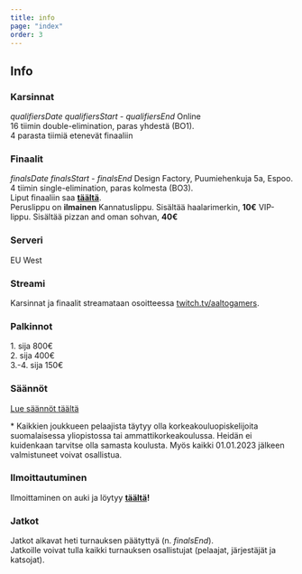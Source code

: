 ```yaml
---
title: info
page: "index"
order: 3
---
```


## Info

### Karsinnat

$qualifiersDate$ $qualifiersStart$ - $qualifiersEnd$ Online  
16 tiimin double-elimination, paras yhdestä (BO1).  
4 parasta tiimiä etenevät finaaliin

### Finaalit

$finalsDate$ $finalsStart$ - $finalsEnd$ Design Factory, Puumiehenkuja 5a, Espoo.  
4 tiimin single-elimination, paras kolmesta (BO3).  
Liput finaaliin saa **[täältä](https://kide.app/events/52662ade-10d0-4863-af06-578036125f7b)**.  
<lx>Peruslippu on **ilmainen**</lx>
<lx>Kannatuslippu. Sisältää haalarimerkin, **10€**</lx>
<lx>VIP-lippu. Sisältää pizzan and oman sohvan, **40€**</lx>


### Serveri

EU West

### Streami

Karsinnat ja finaalit streamataan osoitteessa [twitch.tv/aaltogamers](https://twitch.tv/aaltogamers).

### Palkinnot

1\. sija 800€  
2\. sija 400€  
3\.-4. sija 150€

### Säännöt

[Lue säännöt täältä](/rules)

\* Kaikkien joukkueen pelaajista täytyy olla korkeakouluopiskelijoita suomalaisessa yliopistossa tai ammattikorkeakoulussa. Heidän ei kuidenkaan tarvitse olla samasta koulusta. Myös kaikki 01.01.2023 jälkeen valmistuneet  voivat osallistua.

### Ilmoittautuminen

Ilmoittaminen on auki ja löytyy **[täältä]($signUpLink$)!**

### Jatkot

Jatkot alkavat heti turnauksen päätyttyä (n. $finalsEnd$).  
Jatkoille voivat tulla kaikki turnauksen osallistujat (pelaajat, järjestäjät ja katsojat).  
